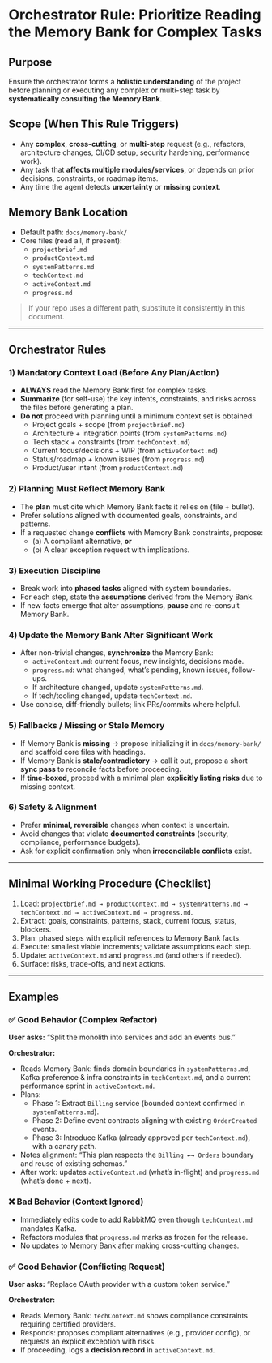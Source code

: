 # Orchestrator Rule: Prioritize Reading the Memory Bank for Complex Tasks

## Purpose
Ensure the orchestrator forms a **holistic understanding** of the project before planning or executing any complex or multi-step task by **systematically consulting the Memory Bank**.

## Scope (When This Rule Triggers)
- Any **complex**, **cross-cutting**, or **multi-step** request (e.g., refactors, architecture changes, CI/CD setup, security hardening, performance work).
- Any task that **affects multiple modules/services**, or depends on prior decisions, constraints, or roadmap items.
- Any time the agent detects **uncertainty** or **missing context**.

## Memory Bank Location
- Default path: `docs/memory-bank/`
- Core files (read all, if present):
  - `projectbrief.md`
  - `productContext.md`
  - `systemPatterns.md`
  - `techContext.md`
  - `activeContext.md`
  - `progress.md`

> If your repo uses a different path, substitute it consistently in this document.

---

## Orchestrator Rules

### 1) Mandatory Context Load (Before Any Plan/Action)
- **ALWAYS** read the Memory Bank first for complex tasks.
- **Summarize** (for self-use) the key intents, constraints, and risks across the files before generating a plan.
- **Do not** proceed with planning until a minimum context set is obtained:
  - Project goals + scope (from `projectbrief.md`)
  - Architecture + integration points (from `systemPatterns.md`)
  - Tech stack + constraints (from `techContext.md`)
  - Current focus/decisions + WIP (from `activeContext.md`)
  - Status/roadmap + known issues (from `progress.md`)
  - Product/user intent (from `productContext.md`)

### 2) Planning Must Reflect Memory Bank
- The **plan** must cite which Memory Bank facts it relies on (file + bullet).
- Prefer solutions aligned with documented goals, constraints, and patterns.
- If a requested change **conflicts** with Memory Bank constraints, propose:
  - (a) A compliant alternative, **or**
  - (b) A clear exception request with implications.

### 3) Execution Discipline
- Break work into **phased tasks** aligned with system boundaries.
- For each step, state the **assumptions** derived from the Memory Bank.
- If new facts emerge that alter assumptions, **pause** and re-consult Memory Bank.

### 4) Update the Memory Bank After Significant Work
- After non-trivial changes, **synchronize** the Memory Bank:
  - `activeContext.md`: current focus, new insights, decisions made.
  - `progress.md`: what changed, what’s pending, known issues, follow-ups.
  - If architecture changed, update `systemPatterns.md`.
  - If tech/tooling changed, update `techContext.md`.
- Use concise, diff-friendly bullets; link PRs/commits where helpful.

### 5) Fallbacks / Missing or Stale Memory
- If Memory Bank is **missing** → propose initializing it in `docs/memory-bank/` and scaffold core files with headings.
- If Memory Bank is **stale/contradictory** → call it out, propose a short **sync pass** to reconcile facts before proceeding.
- If **time-boxed**, proceed with a minimal plan **explicitly listing risks** due to missing context.

### 6) Safety & Alignment
- Prefer **minimal, reversible** changes when context is uncertain.
- Avoid changes that violate **documented constraints** (security, compliance, performance budgets).
- Ask for explicit confirmation only when **irreconcilable conflicts** exist.

---

## Minimal Working Procedure (Checklist)

1. Load: `projectbrief.md → productContext.md → systemPatterns.md → techContext.md → activeContext.md → progress.md`.
2. Extract: goals, constraints, patterns, stack, current focus, status, blockers.
3. Plan: phased steps with explicit references to Memory Bank facts.
4. Execute: smallest viable increments; validate assumptions each step.
5. Update: `activeContext.md` and `progress.md` (and others if needed).
6. Surface: risks, trade-offs, and next actions.

---

## Examples

### ✅ Good Behavior (Complex Refactor)
**User asks:** “Split the monolith into services and add an events bus.”

**Orchestrator:**
- Reads Memory Bank: finds domain boundaries in `systemPatterns.md`, Kafka preference & infra constraints in `techContext.md`, and a current performance sprint in `activeContext.md`.
- Plans:
  - Phase 1: Extract `Billing` service (bounded context confirmed in `systemPatterns.md`).
  - Phase 2: Define event contracts aligning with existing `OrderCreated` events.
  - Phase 3: Introduce Kafka (already approved per `techContext.md`), with a canary path.
- Notes alignment: “This plan respects the `Billing ←→ Orders` boundary and reuse of existing schemas.”
- After work: updates `activeContext.md` (what’s in-flight) and `progress.md` (what’s done + next).

### ❌ Bad Behavior (Context Ignored)
- Immediately edits code to add RabbitMQ even though `techContext.md` mandates Kafka.
- Refactors modules that `progress.md` marks as frozen for the release.
- No updates to Memory Bank after making cross-cutting changes.

### ✅ Good Behavior (Conflicting Request)
**User asks:** “Replace OAuth provider with a custom token service.”

**Orchestrator:**
- Reads Memory Bank: `techContext.md` shows compliance constraints requiring certified providers.
- Responds: proposes compliant alternatives (e.g., provider config), or requests an explicit exception with risks.
- If proceeding, logs a **decision record** in `activeContext.md`.
